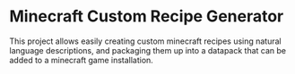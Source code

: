 # Minecraft Custom Recipe Generator
This project allows easily creating custom minecraft recipes using natural language descriptions, and packaging them up into a datapack that can be added to a minecraft game installation.
